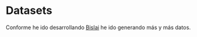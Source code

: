 # Datasets

Conforme he ido desarrollando [Bislai](http://bislai.co) he ido generando más y más datos. 
